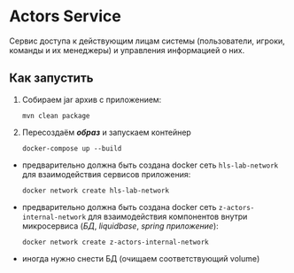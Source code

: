 # Actors Service
Сервис доступа к действующим лицам системы (пользователи, игроки, команды и их менеджеры) и управления информацией о них.

## Как запустить
1. Собираем jar архив с приложением:

   ``mvn clean package``

2. Пересоздаём ***образ*** и запускаем контейнер

   ``docker-compose up --build``

* предварительно должна быть создана docker сеть `hls-lab-network`
  для взаимодействия сервисов приложения:

  ``docker network create hls-lab-network``


* предварительно должна быть создана docker сеть `z-actors-internal-network`
  для взаимодействия компонентов внутри микросервиса (*БД*, *liquidbase*, *spring приложение*):

  ``docker network create z-actors-internal-network``

* иногда нужно снести БД (очищаем соответствующий volume) 
